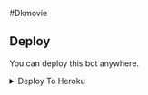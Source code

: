 #Dkmovie
## Deploy
You can deploy this bot anywhere.



<details><summary>Deploy To Heroku</summary>
<p>

[![Deploy](https://www.herokucdn.com/deploy/button.svg)](https://heroku.com/deploy?template=https://github.com/Dkmovie/Ajax)

## Features

- [x] Auto Filter
- [x] Manual Filter
- [x] IMDB
- [x] Admin Commands
- [x] Broadcast
- [x] Index
- [x] IMDB search
- [x] Inline Search
- [x] Random pics
- [x] ids and User info 
- [x] Stats, Users, Chats, Ban, Unban, Leave, Disable, Channel



                                                                                                                                       
